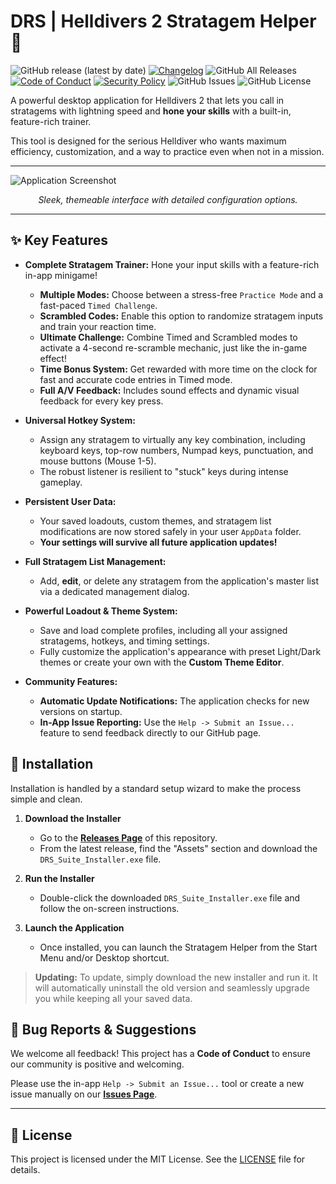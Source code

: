 # DRS | Helldivers 2 Stratagem Helper 🚀

![GitHub release (latest by date)](https://img.shields.io/github/v/release/DevRightStudios/Stratagem-Helper?style=for-the-badge)
[![Changelog](https://img.shields.io/badge/changelog-gray?style=for-the-badge)](CHANGELOG.md)
![GitHub All Releases](https://img.shields.io/github/downloads/DevRightStudios/Stratagem-Helper/total?style=for-the-badge)
[![Code of Conduct](https://img.shields.io/badge/Contributor%20Covenant-2.1-4baaaa.svg?style=for-the-badge)](CODE_OF_CONDUCT.md)
[![Security Policy](https://img.shields.io/badge/Security-Policy-blue.svg?style=for-the-badge)](SECURITY.md)
![GitHub Issues](https://img.shields.io/github/issues/DevRightStudios/Stratagem-Helper?style=for-the-badge)
![GitHub License](https://img.shields.io/github/license/DevRightStudios/Stratagem-Helper?style=for-the-badge&cache_bust=1)

A powerful desktop application for Helldivers 2 that lets you call in stratagems with lightning speed and **hone your skills** with a built-in, feature-rich trainer.

This tool is designed for the serious Helldiver who wants maximum efficiency, customization, and a way to practice even when not in a mission.

---

![Application Screenshot](https://devrightstudios.com/images/stratagem_helper.png?v=2.3.1) 
*<p align="center">Sleek, themeable interface with detailed configuration options.</p>*

---

## ✨ Key Features

* **Complete Stratagem Trainer:** Hone your input skills with a feature-rich in-app minigame!
    * **Multiple Modes:** Choose between a stress-free `Practice Mode` and a fast-paced `Timed Challenge`.
    * **Scrambled Codes:** Enable this option to randomize stratagem inputs and train your reaction time.
    * **Ultimate Challenge:** Combine Timed and Scrambled modes to activate a 4-second re-scramble mechanic, just like the in-game effect!
    * **Time Bonus System:** Get rewarded with more time on the clock for fast and accurate code entries in Timed mode.
    * **Full A/V Feedback:** Includes sound effects and dynamic visual feedback for every key press.

* **Universal Hotkey System:**
    * Assign any stratagem to virtually any key combination, including keyboard keys, top-row numbers, Numpad keys, punctuation, and mouse buttons (Mouse 1-5).
    * The robust listener is resilient to "stuck" keys during intense gameplay.

* **Persistent User Data:**
    * Your saved loadouts, custom themes, and stratagem list modifications are now stored safely in your user `AppData` folder.
    * **Your settings will survive all future application updates!**

* **Full Stratagem List Management:**
    * Add, **edit**, or delete any stratagem from the application's master list via a dedicated management dialog.

* **Powerful Loadout & Theme System:**
    * Save and load complete profiles, including all your assigned stratagems, hotkeys, and timing settings.
    * Fully customize the application's appearance with preset Light/Dark themes or create your own with the **Custom Theme Editor**.

* **Community Features:**
    * **Automatic Update Notifications:** The application checks for new versions on startup.
    * **In-App Issue Reporting:** Use the `Help -> Submit an Issue...` feature to send feedback directly to our GitHub page.

## 💾 Installation

Installation is handled by a standard setup wizard to make the process simple and clean.

1.  **Download the Installer**
    * Go to the [**Releases Page**](https://github.com/DevRightStudios/Stratagem-Helper/releases) of this repository.
    * From the latest release, find the "Assets" section and download the `DRS_Suite_Installer.exe` file.

2.  **Run the Installer**
    * Double-click the downloaded `DRS_Suite_Installer.exe` file and follow the on-screen instructions.

3.  **Launch the Application**
    * Once installed, you can launch the Stratagem Helper from the Start Menu and/or Desktop shortcut.

> **Updating:** To update, simply download the new installer and run it. It will automatically uninstall the old version and seamlessly upgrade you while keeping all your saved data.

## 🐛 Bug Reports & Suggestions

We welcome all feedback! This project has a **Code of Conduct** to ensure our community is positive and welcoming.

Please use the in-app `Help -> Submit an Issue...` tool or create a new issue manually on our [**Issues Page**](https://github.com/DevRightStudios/Stratagem-Helper/issues).

---

## 📜 License

This project is licensed under the MIT License. See the [LICENSE](LICENSE) file for details.

